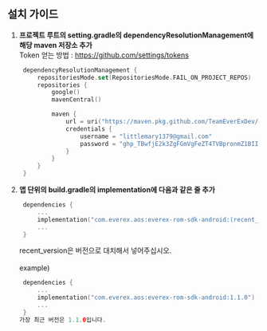 ## 설치 가이드

1. **프로젝트 루트의 setting.gradle의 dependencyResolutionManagement에 해당 maven 저장소 추가**
   <br>Token 얻는 방법 : https://github.com/settings/tokens

   ```kotlin
    dependencyResolutionManagement {
        repositoriesMode.set(RepositoriesMode.FAIL_ON_PROJECT_REPOS)
        repositories {
            google()
            mavenCentral()

            maven {
                url = uri("https://maven.pkg.github.com/TeamEverExDev/EverExROMSDKAndroid")
                credentials {
                    username = "littlemary1379@gmail.com"
                    password = "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"
                }
            }
        }
    }
   ```

2. **앱 단위의 build.gradle의 implementation에 다음과 같은 줄 추가**

   ```kotlin
    dependencies {
        ...
        implementation("com.everex.aos:everex-rom-sdk-android:(recent_version)")
        ...
    }
   ```
   recent_version은 버전으로 대치해서 넣어주십시오.
   <br><br>example)
   ```kotlin
    dependencies {
        ...
        implementation("com.everex.aos:everex-rom-sdk-android:1.1.0")
        ...
    }
   가장 최근 버전은 1.1.0입니다.
   
